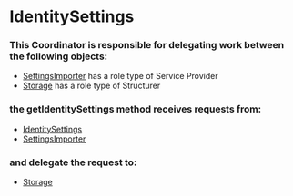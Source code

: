 # IdentitySettings
### This Coordinator is responsible for delegating work between the following objects: 
* [SettingsImporter](../ServiceProviders/SettingsImporter.md) has a role type of Service Provider
* [Storage](../Structurers/Storage.md) has a role type of Structurer
### the getIdentitySettings method receives requests from:
* [IdentitySettings](../Coordinators/IdentitySettings.md) 
* [SettingsImporter](../ServiceProviders/SettingsImporter.md) 
### and delegate the request to: 
* [Storage](../Structurers/Storage.md) 



